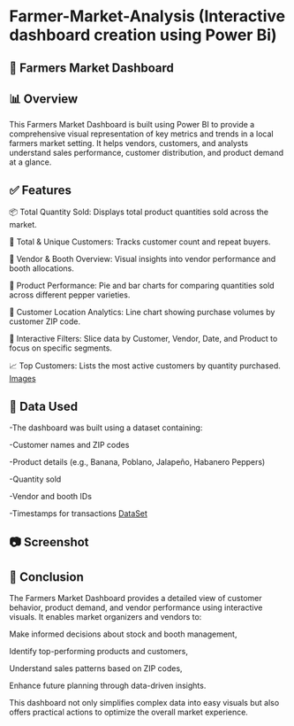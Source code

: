 # Farmer-Market-Analysis (Interactive dashboard  creation using Power Bi)

## 🧺 Farmers Market Dashboard

## 📊 Overview
This Farmers Market Dashboard is built using Power BI to provide a comprehensive visual representation of key metrics and trends in a local farmers market setting. It helps vendors, customers, and analysts understand sales performance, customer distribution, and product demand at a glance.

## ✅ Features
📦 Total Quantity Sold: Displays total product quantities sold across the market.

👥 Total & Unique Customers: Tracks customer count and repeat buyers.

🏬 Vendor & Booth Overview: Visual insights into vendor performance and booth allocations.

🧅 Product Performance: Pie and bar charts for comparing quantities sold across different pepper varieties.

📍 Customer Location Analytics: Line chart showing purchase volumes by customer ZIP code.

🔄 Interactive Filters: Slice data by Customer, Vendor, Date, and Product to focus on specific segments.

📈 Top Customers: Lists the most active customers by quantity purchased.
<a href="https://github.com/rikshithbommena/Farmer-Market-Analysis/tree/main/Images">Images<a/>

## 📁 Data Used
-The dashboard was built using a dataset containing:

-Customer names and ZIP codes

-Product details (e.g., Banana, Poblano, Jalapeño, Habanero Peppers)

-Quantity sold

-Vendor and booth IDs

-Timestamps for transactions
 <a href ="https://github.com/rikshithbommena/Farmer-Market-Analysis/tree/main/datasets">DataSet</a>

## 📷 Screenshot
<a width="1435" height="807" alt="Screenshot (522)" src="https://github.com/user-attachments/assets/fadac799-dd16-4339-9eb5-dbb95ae7257b" />

## 🧾 Conclusion
The Farmers Market Dashboard provides a detailed view of customer behavior, product demand, and vendor performance using interactive visuals. It enables market organizers and vendors to:

Make informed decisions about stock and booth management,

Identify top-performing products and customers,

Understand sales patterns based on ZIP codes,

Enhance future planning through data-driven insights.

This dashboard not only simplifies complex data into easy visuals but also offers practical actions to optimize the overall market experience.






